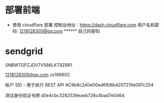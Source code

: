 

# 部署前端
- 使用 cloudflare 部署
控制台地址：https://dash.cloudflare.com
用户名和密码:
1218128305@qq.com
****** 自己的密码



# sendgrid

SNBWTGPZJDV7V586LKT9Z6R1

1218128305@qq.com
zs199602.

帐户 SID - 用于执行 REST API
AC9b8c240e00ed6fb6b4207219e097c204

测试身份验证令牌
d0e4cbc3282539eaeb726c4bad7e0464
